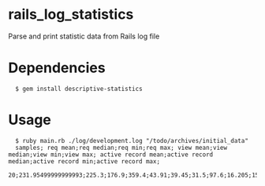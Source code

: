 # rails_log_statistics
Parse and print statistic data from Rails log file

# Dependencies
      $ gem install descriptive-statistics

# Usage
      $ ruby main.rb ./log/development.log "/todo/archives/initial_data"
      samples; req mean;req median;req min;req max; view mean;view median;view min;view max; active record mean;active record median;active record min;active record max;
      20;231.95499999999993;225.3;176.9;359.4;43.91;39.45;31.5;97.6;16.205;15.85;12.7;22.7;
